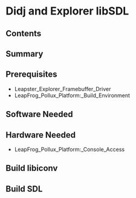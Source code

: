 # Didj and Explorer libSDL
## Contents
## Summary
## Prerequisites
* Leapster_Explorer_Framebuffer_Driver
* LeapFrog_Pollux_Platform:_Build_Environment
## Software Needed
## Hardware Needed
* LeapFrog_Pollux_Platform:_Console_Access
## Build libiconv
## Build SDL
